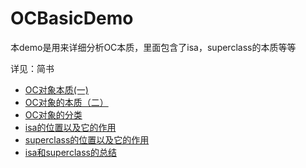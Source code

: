 # OCBasicDemo
本demo是用来详细分析OC本质，里面包含了isa，superclass的本质等等

详见：简书
- [OC对象本质(一)](https://www.jianshu.com/p/d822db766b55)
- [OC对象的本质（二）](https://www.jianshu.com/p/79ba92eaa5a6)
- [OC对象的分类](https://www.jianshu.com/p/2a5cd89aad0a)
- [isa的位置以及它的作用](https://www.jianshu.com/p/81bebd053177)
- [superclass的位置以及它的作用](https://www.jianshu.com/p/bb8fca7d0116)
- [isa和superclass的总结](https://www.jianshu.com/p/baf3e89129f9)
